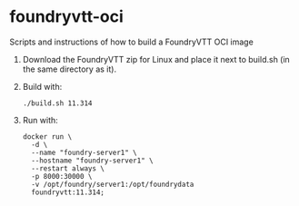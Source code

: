 # foundryvtt-oci
Scripts and instructions of how to build a FoundryVTT OCI image

1. Download the FoundryVTT zip for Linux and place it next to build.sh (in the same directory as it).

2. Build with:

    ```
    ./build.sh 11.314
    ```


3. Run with:

    ```
    docker run \
      -d \
      --name "foundry-server1" \
      --hostname "foundry-server1" \
      --restart always \
      -p 8000:30000 \
      -v /opt/foundry/server1:/opt/foundrydata
      foundryvtt:11.314;
    ```
